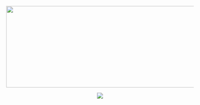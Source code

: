 <!--
### Hi there 👋
-->

<p align=center >
    <img width=640 height=220 src="https://github-readme-stats-fork-akd2.vercel.app/api?username=murkney&bg_color=0000&text_color=0cf574&title_color=&icon_color=ffa600&show_icons=true&border_color=afafaf81&border_radius=12" "alt="https://github.com/murkney" />
</p>

<p align=center >
    <img src="https://komarev.com/ghpvc/?username=murkney&color=0cf574" "alt="https://github.com/murkney" />
</p>

<!--
    <img width=420 height=165 src="https://github-readme-stats.vercel.app/api/top-langs/?username=murkney&layout=compact&bg_color=0000&text_color=0cf574&border_color=afafaf81&border_radius=12" />
-->


<!--
**murkney/murkney** is a ✨ _special_ ✨ repository because its `README.md` (this file) appears on your GitHub profile.

Here are some ideas to get you started:

- 🔭 I’m currently working on ...
- 🌱 I’m currently learning ...
- 👯 I’m looking to collaborate on ...
- 🤔 I’m looking for help with ...
- 💬 Ask me about ...
- 📫 How to reach me: ...
- 😄 Pronouns: ...
- ⚡ Fun fact: ...
-->
